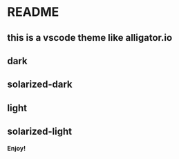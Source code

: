 # README
## this is a vscode theme like alligator.io

## dark

## solarized-dark

## light

## solarized-light
**Enjoy!**
